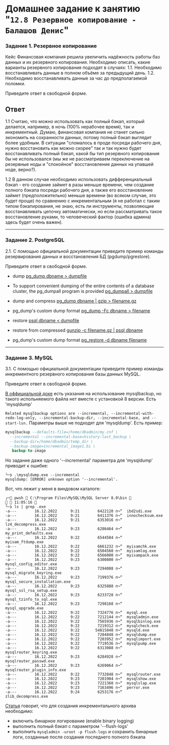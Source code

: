 # Домашнее задание к занятию "`12.8 Резервное копирование - Балашов Денис`"
   
### Задание 1. Резервное копирование
Кейс
Финансовая компания решила увеличить надёжность работы баз данных и их резервного копирования.
Необходимо описать, какие варианты резервного копирования подходят в случаях:
1.1. Необходимо восстанавливать данные в полном объёме за предыдущий день.
1.2. Необходимо восстанавливать данные за час до предполагаемой поломки.

Приведите ответ в свободной форме.

## Ответ
1.1 Считаю, что можно использовать как полный бэкап, который делается, например, в ночь (100% нерабочее время), так и инкрементный. Думаю, финансовая компания не станет сильно экономить на сохранности данных, потому полный бэкап выглядит более удобным. В ситуации "сломалось в проде посреди рабочего дня, нужно восстановить как можно скорее" так и так нужно будет восстанавливать полный бэкап, какой бы тип резервного копирования бы не использовался (мы же не рассматриваем переключение на резервные ноды и "спокойное" восстановление данных на упавшей ноде, верно?).

1.2 В данном случае необходимо использовать дифференциальный бэкап - его создание займет в разы меньше времени, чем создание полного бэкапа посреди рабочего дня, а также его восстановление займет (предположительно) меньше времени (во всяком случае, это будет проще) по сравнению с инкрементальным (я не работал с таким типом бэкапирования, не знаю, есть ли инструменты, позволяющие восстанавливать цепочку автоматически, но если рассматривать такое восстановление руками, то человеческий фактор (ошибка админа) здесь будет очень важен).

---

### Задание 2. PostgreSQL
2.1. С помощью официальной документации приведите пример команды резервирования данных и восстановления БД (pgdump/pgrestore).

Приведите ответ в свободной форме.

- dump
[pg_dump dbname > dumpfile](https://www.postgresql.org/docs/current/backup-dump.html)
- To support convenient dumping of the entire contents of a database cluster, the pg_dumpall program is provided
[pg_dumpall > dumpfile](https://www.postgresql.org/docs/current/backup-dump.html)
- dump and compress
[pg_dump dbname | gzip > filename.gz](https://www.postgresql.org/docs/current/backup-dump.html)
- pg_dump's custom dump format
[pg_dump -Fc dbname > filename](https://www.postgresql.org/docs/current/backup-dump.html)

- restore
[psql dbname < dumpfile](https://www.postgresql.org/docs/current/backup-dump.html)
- restore from compressed
[gunzip -c filename.gz | psql dbname](https://www.postgresql.org/docs/current/backup-dump.html)
- pg_dump's custom dump format
[pg_restore -d dbname filename](https://www.postgresql.org/docs/current/backup-dump.html)


---
### Задание 3. MySQL
3.1. С помощью официальной документации приведите пример команды инкрементного резервного копирования базы данных MySQL.

Приведите ответ в свободной форме.

[В оффициальной доке](https://dev.mysql.com/doc/mysql-enterprise-backup/8.0/en/mysqlbackup.incremental.html) есть указания на использование mysqlbackup, но такого испольняемого файла нет вместе с установкой 8 версии. Есть 'mysqldump'

`Related mysqlbackup options are --incremental, --incremental-with-redo-log-only, --incremental-backup-dir, --incremental-base, and --start-lsn.`
Параметры выше не подходят для 'mysqldump'. Есть пример:

```sql
mysqlbackup --defaults-file=/home/dbadmin/my.cnf \
  --incremental --incremental-base=history:last_backup \
  --backup-dir=/home/dbadmin/temp_dir \
  --backup-image=incremental_image1.bi \
   backup-to-image
```
Но задание даже одного '--incremental' параметра для 'mysqldump' приводит к ошибке:

```log
╰─❯ .\mysqldump.exe --incremental
mysqldump: [ERROR] unknown option '--incremental'.
```

Вот, что лежит у меня в виндовом каталоге: 

```log
╭─ pwsh  C:\Program Files\MySQL\MySQL Server 8.0\bin                         11:05:16 
╰─❯ ls | grep .exe
-a---        16.12.2022      9:21        6422120 п¬“  ibd2sdi.exe
-a---        16.12.2022      9:21        6411376 п¬“  innochecksum.exe
-a---        16.12.2022      9:21        6353016 п¬“  lz4_decompress.exe
-a---        16.12.2022      9:23        6286464 п¬“  my_print_defaults.exe
-a---        16.12.2022      9:22        6544504 п¬“  myisam_ftdump.exe
-a---        16.12.2022      9:22        6661232 п¬“  myisamchk.exe
-a---        16.12.2022      9:22        6504560 п¬“  myisamlog.exe
-a---        16.12.2022      9:22        6566000 п¬“  myisampack.exe
-a---        16.12.2022      9:23        6300800 п¬“  mysql_config_editor.exe
-a---        16.12.2022      9:23        7294088 п¬“  mysql_migrate_keyring.exe
-a---        16.12.2022      9:23        7199376 п¬“  mysql_secure_installation.exe
-a---        16.12.2022      9:23        6325888 п¬“  mysql_ssl_rsa_setup.exe
-a---        16.12.2022      9:23        6233728 п¬“  mysql_tzinfo_to_sql.exe
-a---        16.12.2022      9:23        7298168 п¬“  mysql_upgrade.exe
-a---        16.12.2022      9:22        7324776 п¬“  mysql.exe
-a---        16.12.2022      9:22        7212144 п¬“  mysqladmin.exe
-a---        16.12.2022      9:22        7565936 п¬“  mysqlbinlog.exe
-a---        16.12.2022      9:22        7219312 п¬“  mysqlcheck.exe
-a---        16.12.2022      9:22       54815848 п¬“  mysqld.exe
-a---        16.12.2022      9:22        7284848 п¬“  mysqldump.exe
-a---        16.12.2022      9:22        7203952 п¬“  mysqlimport.exe
-a---        16.12.2022      9:22        7719536 п¬“  mysqlpump.exe
-a---        16.12.2022      9:22        6313088 п¬“  mysqlrouter_keyring.exe
-a---        16.12.2022      9:23        6284928 п¬“  mysqlrouter_passwd.exe
-a---        16.12.2022      9:23        6269064 п¬“  mysqlrouter_plugin_info.exe
-a---        16.12.2022      9:22        7732848 п¬“  mysqlrouter.exe
-a---        16.12.2022      9:23        7201904 п¬“  mysqlshow.exe
-a---        16.12.2022      9:23        7221360 п¬“  mysqlslap.exe
-a---        16.12.2022      9:23        7163496 п¬“  perror.exe
-a---        16.12.2022      9:24        6253176 п¬“  zlib_decompress.exe
```

[Статья](https://snapshooter.com/learn/mysql/mysql-incremental-backup) говорит, что для создания инкрементального архива необходимо:
- включить бинарное логирование (enable binary logging)
- выполнить полный бэкап с параметром '--flush-logs'
- выполнить `mysqladmin -uroot -p flush-logs` и сохранить бинарные логи, созданные после создания последнего полного бэкапа